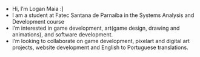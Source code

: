 -  Hi, I’m Logan Maia :]
-  I am a student at Fatec Santana de Parnaíba in the Systems Analysis and Development course
-  I’m interested in game development, art(game design, drawing and animations), and software development.
-  I’m looking to collaborate on game development, pixelart and digital art projects, website development and English to Portuguese translations.

